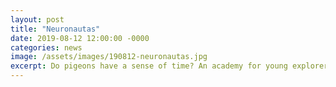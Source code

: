 ```yaml
---
layout: post
title: "Neuronautas"
date: 2019-08-12 12:00:00 -0000
categories: news
image: /assets/images/190812-neuronautas.jpg
excerpt: Do pigeons have a sense of time? An academy for young explorers rediscovers the world through science by building their own scientific instruments.
---
```


